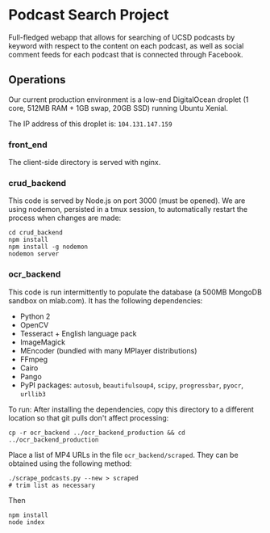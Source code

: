 # Podcast Search Project
Full-fledged webapp that allows for searching of UCSD podcasts by keyword with respect to the content on each podcast, as well as social comment feeds for each podcast that is connected through Facebook.

## Operations
Our current production environment is a low-end DigitalOcean droplet (1 core, 512MB RAM + 1GB swap, 20GB SSD) running Ubuntu Xenial.

The IP address of this droplet is: `104.131.147.159`

### front_end
The client-side directory is served with nginx.

### crud_backend
This code is served by Node.js on port 3000 (must be opened). We are using nodemon, persisted in a tmux session, to automatically restart the process when changes are made:

    cd crud_backend
    npm install
    npm install -g nodemon
    nodemon server

### ocr_backend
This code is run intermittently to populate the database (a 500MB MongoDB sandbox on mlab.com). It has the following dependencies:
- Python 2
- OpenCV
- Tesseract + English language pack
- ImageMagick
- MEncoder (bundled with many MPlayer distributions)
- FFmpeg
- Cairo
- Pango
- PyPI packages: `autosub`, `beautifulsoup4`, `scipy`, `progressbar`, `pyocr`, `urllib3`

To run: After installing the dependencies, copy this directory to a different location so that git pulls don't affect processing:

    cp -r ocr_backend ../ocr_backend_production && cd ../ocr_backend_production

Place a list of MP4 URLs in the file `ocr_backend/scraped`. They can be obtained using the following method:

    ./scrape_podcasts.py --new > scraped
    # trim list as necessary

 Then

    npm install
    node index
